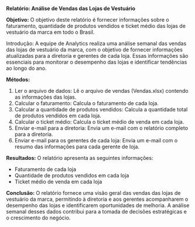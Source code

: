 **Relatório: Análise de Vendas das Lojas de Vestuário**

**Objetivo:**
O objetivo deste relatório é fornecer informações sobre o faturamento, quantidade de produtos vendidos e ticket médio das lojas de vestuário da marca em todo o Brasil.

Introdução:
A equipe de Analytics realiza uma análise semanal das vendas das lojas de vestuário da marca, com o objetivo de fornecer informações atualizadas para a diretoria e gerentes de cada loja. Essas informações são essenciais para monitorar o desempenho das lojas e identificar tendências ao longo do ano.

**Métodos:**
1. Ler o arquivo de dados: Lê o arquivo de vendas (Vendas.xlsx) contendo as informações das lojas.
2. Calcular o faturamento: Calcula o faturamento de cada loja.
3. Calcular a quantidade de produtos vendidos: Calcula a quantidade total de produtos vendidos em cada loja.
4. Calcular o ticket médio: Calcula o ticket médio de venda em cada loja.
5. Enviar e-mail para a diretoria: Envia um e-mail com o relatório completo para a diretoria.
6. Enviar e-mail para os gerentes de cada loja: Envia um e-mail com o resumo das informações para cada gerente de loja.

**Resultados:**
O relatório apresenta as seguintes informações:
- Faturamento de cada loja
- Quantidade de produtos vendidos em cada loja
- Ticket médio de venda em cada loja

**Conclusão:**
O relatório fornece uma visão geral das vendas das lojas de vestuário da marca, permitindo à diretoria e aos gerentes acompanharem o desempenho das lojas e identificarem oportunidades de melhoria. A análise semanal desses dados contribui para a tomada de decisões estratégicas e o crescimento do negócio.

